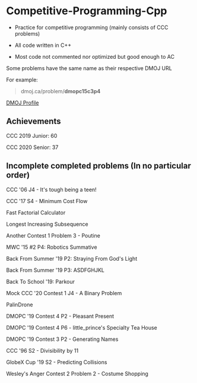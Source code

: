 # Competitive-Programming-Cpp
- Practice for competitive programming (mainly consists of CCC problems)

- All code written in C++

- Most code not commented nor optimized but good enough to AC

Some problems have the same name as their respective DMOJ URL

For example: 

> dmoj.ca/problem/**dmopc15c3p4**

[DMOJ Profile](https://dmoj.ca/user/RyanLi)

## Achievements

CCC 2019 Junior: 60

CCC 2020 Senior: 37

## Incomplete completed problems (In no particular order)
CCC '06 J4 - It's tough being a teen!

CCC '17 S4 - Minimum Cost Flow

Fast Factorial Calculator

Longest Increasing Subsequence

Another Contest 1 Problem 3 - Poutine

MWC '15 #2 P4: Robotics Summative

Back From Summer '19 P2: Straying From God's Light

Back From Summer '19 P3: ASDFGHJKL

Back To School '19: Parkour

Mock CCC '20 Contest 1 J4 - A Binary Problem

PalinDrone

DMOPC '19 Contest 4 P2 - Pleasant Present

DMOPC '19 Contest 4 P6 - little_prince's Specialty Tea House

DMOPC '19 Contest 3 P2 - Generating Names

CCC '96 S2 - Divisibility by 11

GlobeX Cup '19 S2 - Predicting Collisions

Wesley's Anger Contest 2 Problem 2 - Costume Shopping
